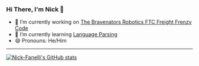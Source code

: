 ### Hi There, I'm Nick 👋

- 🔭 I’m currently working on [The Bravenators Robotics FTC Freight Frenzy Code](https://github.com/Bravenators-Robotics-9533/FreightFrenzy)
- 🌱 I’m currently learning [Language Parsing](https://en.wikibooks.org/wiki/Introduction_to_Programming_Languages/Parsing)
- 😄 Pronouns: He/Him

---

[![Nick-Fanelli's GitHub stats](https://github-readme-stats.vercel.app/api?username=nick-fanelli)](https://github.com/anuraghazra/github-readme-stats)

<!--
**Nick-Fanelli/Nick-Fanelli** is a ✨ _special_ ✨ repository because its `README.md` (this file) appears on your GitHub profile.

Here are some ideas to get you started:

- 🔭 I’m currently working on ...
- 🌱 I’m currently learning ...
- 👯 I’m looking to collaborate on ...
- 🤔 I’m looking for help with ...
- 💬 Ask me about ...
- 📫 How to reach me: ...
- 😄 Pronouns: ...
- ⚡ Fun fact: ...
-->
